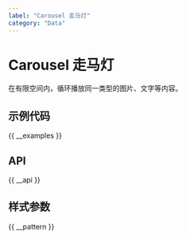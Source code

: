 ```yaml
---
label: "Carousel 走马灯"
category: "Data"
---
```


# Carousel 走马灯

在有限空间内，循环播放同一类型的图片、文字等内容。

## 示例代码

{{ __examples }}

## API

{{ __api }}

## 样式参数

{{ __pattern }}
